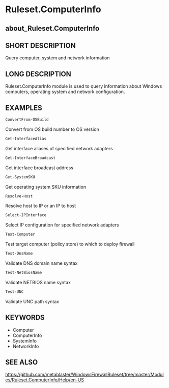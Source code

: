 
# Ruleset.ComputerInfo

## about_Ruleset.ComputerInfo

## SHORT DESCRIPTION

Query computer, system and network information

## LONG DESCRIPTION

Ruleset.ComputerInfo module is used to query information about Windows computers,
operating system and network configuration.

## EXAMPLES

```powershell
ConvertFrom-OSBuild
```

Convert from OS build number to OS version

```powershell
Get-InterfaceAlias
```

Get interface aliases of specified network adapters

```powershell
Get-InterfaceBroadcast
```

Get interface broadcast address

```powershell
Get-SystemSKU
```

Get operating system SKU information

```powershell
Resolve-Host
```

Resolve host to IP or an IP to host

```powershell
Select-IPInterface
```

Select IP configuration for specified network adapters

```powershell
Test-Computer
```

Test target computer (policy store) to which to deploy firewall

```powershell
Test-DnsName
```

Validate DNS domain name syntax

```powershell
Test-NetBiosName
```

Validate NETBIOS name syntax

```powershell
Test-UNC
```

Validate UNC path syntax

## KEYWORDS

- Computer
- ComputerInfo
- SystemInfo
- NetworkInfo

## SEE ALSO

https://github.com/metablaster/WindowsFirewallRuleset/tree/master/Modules/Ruleset.ComputerInfo/Help/en-US
